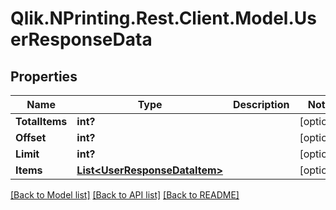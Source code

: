 # Qlik.NPrinting.Rest.Client.Model.UserResponseData
## Properties

Name | Type | Description | Notes
------------ | ------------- | ------------- | -------------
**TotalItems** | **int?** |  | [optional] 
**Offset** | **int?** |  | [optional] 
**Limit** | **int?** |  | [optional] 
**Items** | [**List&lt;UserResponseDataItem&gt;**](UserResponseDataItem.md) |  | [optional] 

[[Back to Model list]](../README.md#documentation-for-models) [[Back to API list]](../README.md#documentation-for-api-endpoints) [[Back to README]](../README.md)